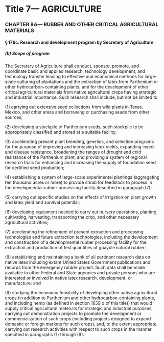 
# Title 7— AGRICULTURE
### CHAPTER 8A— RUBBER AND OTHER CRITICAL AGRICULTURAL MATERIALS
#### § 178c. Research and development program by Secretary of Agriculture
##### (b) Scope of program

The Secretary of Agriculture shall conduct, sponsor, promote, and coordinate basic and applied research, technology development, and technology transfer leading to effective and economical methods for large-scale culturing of plantations and the extraction of latex from Parthenium or other hydrocarbon-containing plants, and for the development of other critical agricultural materials from native agricultural crops having strategic and industrial importance. Such research shall include, but not be limited to

(1) carrying out extensive seed collections from wild plants in Texas, Mexico, and other areas and borrowing or purchasing seeds from other sources;

(2) developing a stockpile of Parthenium seeds, such stockpile to be appropriately classified and stored at a suitable facility;

(3) accelerating present plant breeding, genetics, and selection programs for the purpose of improving and increasing latex yields, expanding insect and disease resistance, broadening the ranges of drought and cold resistance of the Parthenium plant, and providing a system of regional research trials for enhancing and increasing the supply of foundation seed for certified seed production;

(4) establishing a system of large-scale experimental plantings (aggregating ten thousand acres or more) to provide shrub for feedstock to process in the developmental rubber processing facility described in paragraph (7);

(5) carrying out specific studies on the effects of irrigation on plant growth and latex yield and survival potential;

(6) developing equipment needed to carry out nursery operations, planting, cultivating, harvesting, transporting the crop, and other necessary agricultural activities;

(7) accelerating the refinement of present extraction and processing technologies and future extraction technologies, including the development and construction of a developmental rubber processing facility for the extraction and production of test quantities of guayule natural rubber;

(8) establishing and maintaining a bank of all pertinent research data on native latex including extant United States Government publications and records from the emergency rubber project. Such data shall be made available to other Federal and State agencies and private persons who are interested or involved in native latex research, development, or manufacture; and

(9) studying the economic feasibility of developing other native agricultural crops (in addition to Parthenium and other hydrocarbon-containing plants, and including hemp (as defined in section 1639 o of this title)) that would supply critical agricultural materials for strategic and industrial purposes, carrying out demonstration projects to promote the development or commercialization of such crops (including projects designed to expand domestic or foreign markets for such crops), and, to the extent appropriate, carrying out research activities with respect to such crops in the manner specified in paragraphs (1) through (8).

